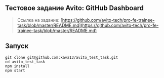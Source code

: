 
## Тестовое задание Avito: GitHub Dashboard

> Ссылка на задание: [https://github.com/avito-tech/pro-fe-trainee-task/blob/master/README.md](https://github.com/avito-tech/pro-fe-trainee-task/blob/master/README.md)

## Запуск

    git clone git@github.com:kava13/avito_test_task.git
    cd avito_test_task
    npm install
    npm start


